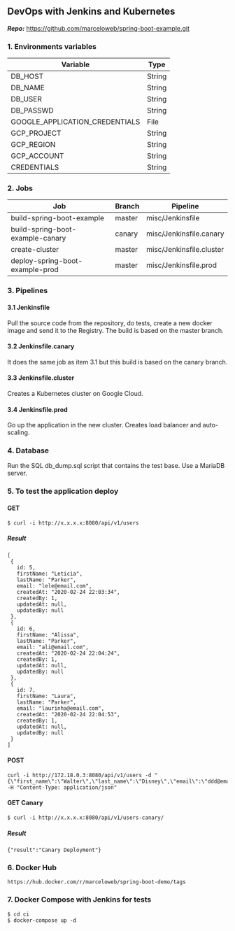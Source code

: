 ## DevOps with Jenkins and Kubernetes

***Repo:*** https://github.com/marceloweb/spring-boot-example.git 

### 1. Environments variables

| Variable | Type |
|--|--|
| DB_HOST | String |
| DB_NAME | String |
| DB_USER | String |
| DB_PASSWD | String |
| GOOGLE_APPLICATION_CREDENTIALS | File |
| GCP_PROJECT | String |
| GCP_REGION | String |  
| GCP_ACCOUNT | String
| CREDENTIALS | String |

### 2. Jobs

| Job | Branch | Pipeline |
|--|--|--|
| build-spring-boot-example | master | misc/Jenkinsfile |
| build-spring-boot-example-canary | canary | misc/Jenkinsfile.canary |
| create-cluster | master | misc/Jenkinsfile.cluster |
| deploy-spring-boot-example-prod | master | misc/Jenkinsfile.prod |

### 3. Pipelines

#### 3.1 Jenkinsfile

Pull the source code from the repository, do tests, create a new docker image and send it to the Registry.
The build is based on the master branch.

#### 3.2 Jenkinsfile.canary

It does the same job as item 3.1 but this build is based on the canary branch.

#### 3.3 Jenkinsfile.cluster

Creates a Kubernetes cluster on Google Cloud.

#### 3.4 Jenkinsfile.prod

Go up the application in the new cluster. Creates load balancer and auto-scaling.

### 4. Database

Run the SQL db_dump.sql script that contains the test base. Use a MariaDB server.

### 5. To test the application deploy

#### GET

```
$ curl -i http://x.x.x.x:8080/api/v1/users

```

##### Result

```
[
 {
   id: 5,
   firstName: "Leticia",
   lastName: "Parker",
   email: "lele@email.com",
   createdAt: "2020-02-24 22:03:34",
   createdBy: 1,
   updatedAt: null,
   updatedBy: null
 },
 {
   id: 6,
   firstName: "Alissa",
   lastName: "Parker",
   email: "ali@email.com",
   createdAt: "2020-02-24 22:04:24",
   createdBy: 1,
   updatedAt: null,
   updatedBy: null
 },
 {
   id: 7,
   firstName: "Laura",
   lastName: "Parker",
   email: "laurinha@email.com",
   createdAt: "2020-02-24 22:04:53",
   createdBy: 1,
   updatedAt: null,
   updatedBy: null
 }
]

```

#### POST

```
curl -i http://172.18.0.3:8080/api/v1/users -d "{\"first_name\":\"Walter\",\"last_name\":\"Disney\",\"email\":\"ddd@email.com\"}" -H "Content-Type: application/json"

```
#### GET Canary

```
$ curl -i http://x.x.x.x:8080/api/v1/users-canary/

```

##### Result

```
{"result":"Canary Deployment"}

```

### 6. Docker Hub

```
https://hub.docker.com/r/marceloweb/spring-boot-demo/tags

```

### 7. Docker Compose with Jenkins for tests

```
$ cd ci
$ docker-compose up -d

```
